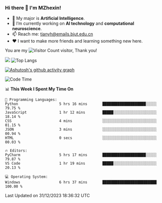 ### Hi there 👋 I'm MZhexin!

- 💬 My major is **Artificial Intelligence**.
- 🔭 I’m currently working on **AI technology** and **computational neuroscience**.
- 📫 Reach me: <tianyh@emails.bjut.edu.cn> 
- :heart: I want to make more friends and learning something new here.

You are my ![Visitor Count](https://profile-counter.glitch.me/MZhexin/count.svg) visitor, Thank you!

 ![](https://github-readme-stats.vercel.app/api?username=MZhexin&show_icons=true&theme=transparent) ![Top Langs](https://github-readme-stats.vercel.app/api/top-langs/?username=MZhexin&layout=compact&theme=tokyonight) 

[![Ashutosh's github activity graph](https://github-readme-activity-graph.vercel.app/graph?username=MZhexin)](https://github.com/ashutosh00710/github-readme-activity-graph)



<!--START_SECTION:waka-->
![Code Time](http://img.shields.io/badge/Code%20Time-175%20hrs%2048%20mins-blue)

📊 **This Week I Spent My Time On** 

```text
💬 Programming Languages: 
Python                   5 hrs 16 mins       ████████████████████░░░░░   79.75 % 
JavaScript               1 hr 12 mins        █████░░░░░░░░░░░░░░░░░░░░   18.14 % 
CSS                      4 mins              ░░░░░░░░░░░░░░░░░░░░░░░░░   01.15 % 
JSON                     3 mins              ░░░░░░░░░░░░░░░░░░░░░░░░░   00.94 % 
HTML                     0 secs              ░░░░░░░░░░░░░░░░░░░░░░░░░   00.03 % 

🔥 Editors: 
PyCharm                  5 hrs 17 mins       ████████████████████░░░░░   79.87 % 
VS Code                  1 hr 19 mins        █████░░░░░░░░░░░░░░░░░░░░   20.13 % 

💻 Operating System: 
Windows                  6 hrs 37 mins       █████████████████████████   100.00 % 
```


 Last Updated on 31/12/2023 18:36:32 UTC
<!--END_SECTION:waka-->


